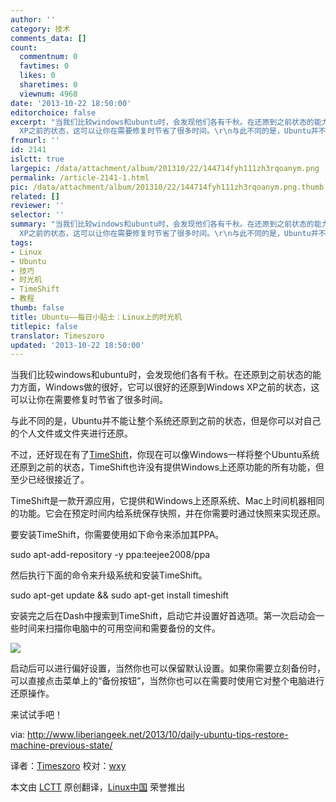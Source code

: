 ```yaml
---
author: ''
category: 技术
comments_data: []
count:
  commentnum: 0
  favtimes: 0
  likes: 0
  sharetimes: 0
  viewnum: 4968
date: '2013-10-22 18:50:00'
editorchoice: false
excerpt: "当我们比较windows和ubuntu时，会发现他们各有千秋。在还原到之前状态的能力方面，Windows做的很好，它可以很好的还原到Windows
  XP之前的状态，这可以让你在需要修复时节省了很多时间。\r\n与此不同的是，Ubuntu并不能  ..."
fromurl: ''
id: 2141
islctt: true
largepic: /data/attachment/album/201310/22/144714fyh111zh3rqoanym.png
permalink: /article-2141-1.html
pic: /data/attachment/album/201310/22/144714fyh111zh3rqoanym.png.thumb.jpg
related: []
reviewer: ''
selector: ''
summary: "当我们比较windows和ubuntu时，会发现他们各有千秋。在还原到之前状态的能力方面，Windows做的很好，它可以很好的还原到Windows
  XP之前的状态，这可以让你在需要修复时节省了很多时间。\r\n与此不同的是，Ubuntu并不能  ..."
tags:
- Linux
- Ubuntu
- 技巧
- 时光机
- TimeShift
- 教程
thumb: false
title: Ubuntu——每日小贴士：Linux上的时光机
titlepic: false
translator: Timeszoro
updated: '2013-10-22 18:50:00'
---
```


当我们比较windows和ubuntu时，会发现他们各有千秋。在还原到之前状态的能力方面，Windows做的很好，它可以很好的还原到Windows XP之前的状态，这可以让你在需要修复时节省了很多时间。


与此不同的是，Ubuntu并不能让整个系统还原到之前的状态，但是你可以对自己的个人文件或文件夹进行还原。


不过，还好现在有了[TimeShift](http://teejeetech.blogspot.com/2013/10/introducing-timeshift.html)，你现在可以像Windows一样将整个Ubuntu系统还原到之前的状态，TimeShift也许没有提供Windows上还原功能的所有功能，但至少已经很接近了。


TimeShift是一款开源应用，它提供和Windows上还原系统、Mac上时间机器相同的功能。它会在预定时间内给系统保存快照，并在你需要时通过快照来实现还原。


要安装TimeShift，你需要使用如下命令来添加其PPA。


sudo apt-add-repository -y ppa:teejee2008/ppa


然后执行下面的命令来升级系统和安装TimeShift。


sudo apt-get update && sudo apt-get install timeshift


安装完之后在Dash中搜索到TimeShift，启动它并设置好首选项。第一次启动会一些时间来扫描你电脑中的可用空间和需要备份的文件。


 ![](/data/attachment/album/201310/22/144714fyh111zh3rqoanym.png)


启动后可以进行偏好设置，当然你也可以保留默认设置。如果你需要立刻备份时，可以直接点击菜单上的“备份按钮”，当然你也可以在需要时使用它对整个电脑进行还原操作。


来试试手吧！


 


via: <http://www.liberiangeek.net/2013/10/daily-ubuntu-tips-restore-machine-previous-state/>


译者：[Timeszoro](https://github.com/Timeszoro) 校对：[wxy](https://github.com/wxy)


本文由 [LCTT](https://github.com/LCTT/TranslateProject) 原创翻译，[Linux中国](http://linux.cn/) 荣誉推出
